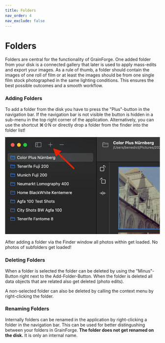 ```yaml
---
title: Folders
nav_order: 4
nav_exclude: false
---
```


# Folders
Folders are central for the functionality of GrainForge. One added folder from your disk is a connected gallery that later is used to apply mass-edits and export your images.
As a rule of thumb, a folder should contain the images of one roll of film or at least the images should be from one single film stock photographed in the same lighting conditions.
This ensures the best possible outcomes and a smooth workflow.
### Adding Folders
To add a folder from the disk you have to press the "Plus"-button in the navigation bar. 
If the navigation bar is not visible the button is hidden in a sub-menu in the top right corner of the application.
Alternatively, you can use the shortcut ⌘⇧N or directly drop a folder from the finder into the folder list!

![Add Folder](/assets/images/add_folder.png)

After adding a folder via the Finder window all photos within get loaded. No photos of subfolders get loaded!

### Deleting Folders
When a folder is selected the folder can be deleted by using the "Minus"-Button right next to the Add-Folder-Button.
When the folder is deleted all data objects that are related also get deleted (photo edits).

A non-selected folder can also be deleted by calling the context menu by right-clicking the folder.

### Renaming Folders
Internally folders can be renamed in the application by right-clicking a folder in the navigation bar.
This can be used for better distingushing between your folders in GrainForge. 
**The folder does not get renamed on the disk.** It is only an internal name.